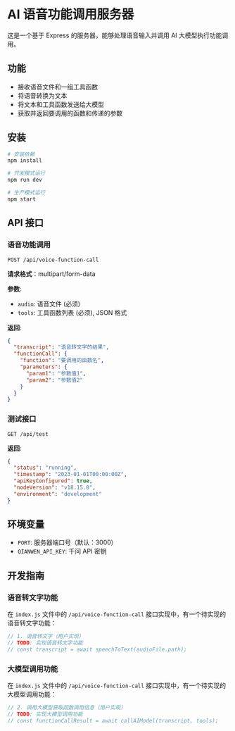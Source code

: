 # AI 语音功能调用服务器

这是一个基于 Express 的服务器，能够处理语音输入并调用 AI 大模型执行功能调用。

## 功能

- 接收语音文件和一组工具函数
- 将语音转换为文本
- 将文本和工具函数发送给大模型
- 获取并返回要调用的函数和传递的参数

## 安装

```bash
# 安装依赖
npm install

# 开发模式运行
npm run dev

# 生产模式运行
npm start
```

## API 接口

### 语音功能调用

```
POST /api/voice-function-call
```

**请求格式**：multipart/form-data

**参数**:
- `audio`: 语音文件 (必须)
- `tools`: 工具函数列表 (必须), JSON 格式

**返回**:
```json
{
  "transcript": "语音转文字的结果",
  "functionCall": {
    "function": "要调用的函数名",
    "parameters": {
      "param1": "参数值1",
      "param2": "参数值2"
    }
  }
}
```

### 测试接口

```
GET /api/test
```

**返回**:
```json
{
  "status": "running",
  "timestamp": "2023-01-01T00:00:00Z",
  "apiKeyConfigured": true,
  "nodeVersion": "v18.15.0",
  "environment": "development"
}
```

## 环境变量

- `PORT`: 服务器端口号（默认：3000）
- `QIANWEN_API_KEY`: 千问 API 密钥

## 开发指南

### 语音转文字功能

在 `index.js` 文件中的 `/api/voice-function-call` 接口实现中，有一个待实现的语音转文字功能：

```javascript
// 1. 语音转文字（用户实现）
// TODO: 实现语音转文字功能
// const transcript = await speechToText(audioFile.path);
```

### 大模型调用功能

在 `index.js` 文件中的 `/api/voice-function-call` 接口实现中，有一个待实现的大模型调用功能：

```javascript
// 2. 调用大模型获取函数调用信息（用户实现）
// TODO: 实现大模型调用功能
// const functionCallResult = await callAIModel(transcript, tools);
``` 